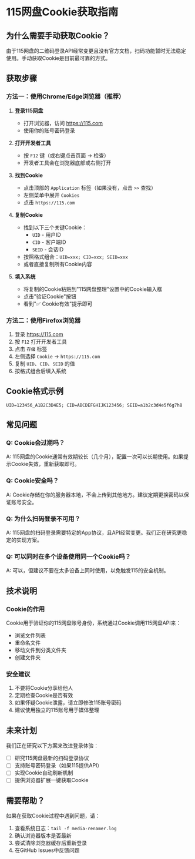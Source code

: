 # 115网盘Cookie获取指南

## 为什么需要手动获取Cookie？

由于115网盘的二维码登录API经常变更且没有官方文档，扫码功能暂时无法稳定使用。手动获取Cookie是目前最可靠的方式。

## 获取步骤

### 方法一：使用Chrome/Edge浏览器（推荐）

1. **登录115网盘**
   - 打开浏览器，访问 https://115.com
   - 使用你的账号密码登录

2. **打开开发者工具**
   - 按 `F12` 键（或右键点击页面 → 检查）
   - 开发者工具会在浏览器底部或右侧打开

3. **找到Cookie**
   - 点击顶部的 `Application` 标签（如果没有，点击 `>>` 查找）
   - 左侧菜单中展开 `Cookies`
   - 点击 `https://115.com`

4. **复制Cookie**
   - 找到以下三个关键Cookie：
     - `UID` - 用户ID
     - `CID` - 客户端ID  
     - `SEID` - 会话ID
   - 按照格式组合：`UID=xxx; CID=xxx; SEID=xxx`
   - 或者直接复制所有Cookie内容

5. **填入系统**
   - 将复制的Cookie粘贴到"115网盘整理"设置中的Cookie输入框
   - 点击"验证Cookie"按钮
   - 看到"✅ Cookie有效"提示即可

### 方法二：使用Firefox浏览器

1. 登录 https://115.com
2. 按 `F12` 打开开发者工具
3. 点击 `存储` 标签
4. 左侧选择 `Cookie` → `https://115.com`
5. 复制 `UID`、`CID`、`SEID` 的值
6. 按格式组合后填入系统

## Cookie格式示例

```
UID=123456_A1B2C3D4E5; CID=ABCDEFGHIJK123456; SEID=a1b2c3d4e5f6g7h8
```

## 常见问题

### Q: Cookie会过期吗？
A: 115网盘的Cookie通常有效期较长（几个月），配置一次可以长期使用。如果提示Cookie失效，重新获取即可。

### Q: Cookie安全吗？
A: Cookie存储在你的服务器本地，不会上传到其他地方。建议定期更换密码以保证账号安全。

### Q: 为什么扫码登录不可用？
A: 115网盘的扫码登录需要特定的App协议，且API经常变更。我们正在研究更稳定的实现方案。

### Q: 可以同时在多个设备使用同一个Cookie吗？
A: 可以，但建议不要在太多设备上同时使用，以免触发115的安全机制。

## 技术说明

### Cookie的作用
Cookie用于验证你的115网盘账号身份，系统通过Cookie调用115网盘API来：
- 浏览文件列表
- 重命名文件
- 移动文件到分类文件夹
- 创建文件夹

### 安全建议
1. 不要将Cookie分享给他人
2. 定期检查Cookie是否有效
3. 如果怀疑Cookie泄露，请立即修改115账号密码
4. 建议使用独立的115账号用于媒体整理

## 未来计划

我们正在研究以下方案来改进登录体验：
- [ ] 研究115网盘最新的扫码登录协议
- [ ] 支持账号密码登录（如果115提供API）
- [ ] 实现Cookie自动刷新机制
- [ ] 提供浏览器扩展一键获取Cookie

## 需要帮助？

如果在获取Cookie过程中遇到问题，请：
1. 查看系统日志：`tail -f media-renamer.log`
2. 确认浏览器版本是否最新
3. 尝试清除浏览器缓存后重新登录
4. 在GitHub Issues中反馈问题

